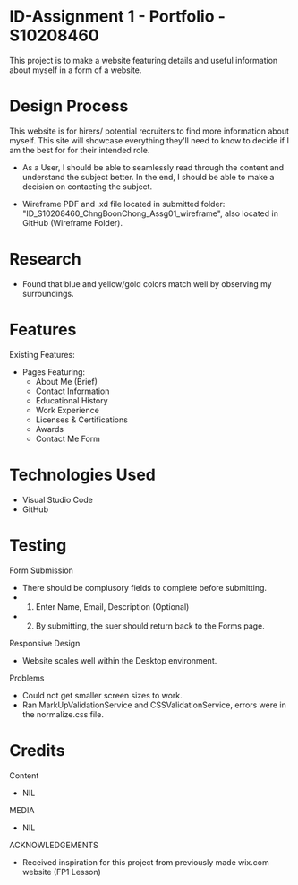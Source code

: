 # ID-Assignment 1 - Portfolio - S10208460

This project is to make a website featuring details and useful information about myself in a form of a website.

# Design Process

This website is for hirers/ potential recruiters to find more information about myself. This site will showcase everything they'll need to know to decide if I am the best for for their intended role.

- As a User, I should be able to seamlessly read through the content and understand the subject better. In the end, I should be able to make a decision on contacting the subject.

- Wireframe PDF and .xd file located in submitted folder: "ID_S10208460_ChngBoonChong_Assg01_wireframe",
also located in GitHub (Wireframe Folder).
  
# Research

- Found that blue and yellow/gold colors match well by observing my surroundings.

# Features
Existing Features:
- Pages Featuring:
  - About Me (Brief)
  - Contact Information
  - Educational History
  - Work Experience
  - Licenses & Certifications
  - Awards 
  - Contact Me Form


# Technologies Used
- Visual Studio Code
- GitHub

# Testing
Form Submission
- There should be complusory fields to complete before submitting.
- 1) Enter Name, Email, Description (Optional)
- 2) By submitting, the suer should return back to the Forms page.

Responsive Design
- Website scales well within the Desktop environment.

Problems
- Could not get smaller screen sizes to work.
- Ran MarkUpValidationService and CSSValidationService, errors were in the normalize.css file.

# Credits
Content
- NIL

MEDIA
- NIL

ACKNOWLEDGEMENTS
- Received inspiration for this project from previously made wix.com website (FP1 Lesson)
